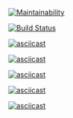 [![Maintainability](https://api.codeclimate.com/v1/badges/a99a88d28ad37a79dbf6/maintainability)](https://codeclimate.com/github/codeclimate/codeclimate/maintainability)

[![Build Status](https://travis-ci.org/dmitpetro/frontend-project-lvl1.svg?branch=master)](https://travis-ci.org/dmitpetro/frontend-project-lvl1)

[![asciicast](https://asciinema.org/a/ZjwZU8N2MVEHdT47t3xedagbz.svg)](https://asciinema.org/a/ZjwZU8N2MVEHdT47t3xedagbz)

[![asciicast](https://asciinema.org/a/eZ5vV32m4jOFRto2kREWD0AE5.svg)](https://asciinema.org/a/eZ5vV32m4jOFRto2kREWD0AE5)

[![asciicast](https://asciinema.org/a/2oUxNNhZ5OJG4b6WSNnYof8Q7.svg)](https://asciinema.org/a/2oUxNNhZ5OJG4b6WSNnYof8Q7)

[![asciicast](https://asciinema.org/a/lmPq9z97EZuwovexoVAEbyhXY.svg)](https://asciinema.org/a/lmPq9z97EZuwovexoVAEbyhXY)

[![asciicast](https://asciinema.org/a/lt69KgG884JFiFGzTSNdrLhWR.svg)](https://asciinema.org/a/lt69KgG884JFiFGzTSNdrLhWR)
